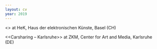 ```yaml
---
layout: cv
year: 2019
---
```


<<Subatomar>> at HeK, Haus der elektronischen Künste, Basel (CH)

<<Carsharing – Karlsruhe>> at ZKM, Center for Art and Media, Karlsruhe (DE)





